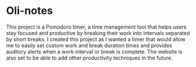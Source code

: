 # Oli-notes


This project is a Pomodoro timer, a time management tool that helps users stay focused and productive by breaking their work into intervals separated by short breaks.
I created this project as I wanted a timer that would allow me to easily set custom work and break duration times and provides auditory alerts when a work interval or break is complete.
The website is also set to be able to add other productivity techniques in the future.
